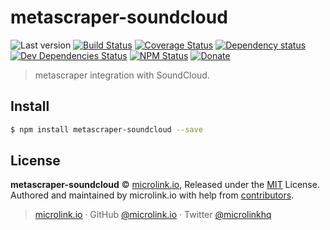 # metascraper-soundcloud

![Last version](https://img.shields.io/github/tag/microlinkhq/metascraper-soundcloud.svg?style=flat-square)
[![Build Status](https://img.shields.io/travis/microlinkhq/metascraper-soundcloud/master.svg?style=flat-square)](https://travis-ci.org/microlinkhq/metascraper-soundcloud)
[![Coverage Status](https://img.shields.io/coveralls/microlinkhq/metascraper-soundcloud.svg?style=flat-square)](https://coveralls.io/github/microlinkhq/metascraper-soundcloud)
[![Dependency status](https://img.shields.io/david/microlinkhq/metascraper-soundcloud.svg?style=flat-square)](https://david-dm.org/microlinkhq/metascraper-soundcloud)
[![Dev Dependencies Status](https://img.shields.io/david/dev/microlinkhq/metascraper-soundcloud.svg?style=flat-square)](https://david-dm.org/microlinkhq/metascraper-soundcloud#info=devDependencies)
[![NPM Status](https://img.shields.io/npm/dm/metascraper-soundcloud.svg?style=flat-square)](https://www.npmjs.org/package/metascraper-soundcloud)
[![Donate](https://img.shields.io/badge/donate-paypal-blue.svg?style=flat-square)](https://paypal.me/microlinkhq)

> metascraper integration with SoundCloud.

## Install

```bash
$ npm install metascraper-soundcloud --save
```

## License

**metascraper-soundcloud** © [microlink.io](https://microlink.io), Released under the [MIT](https://github.com/microlinkhq/metascraper-soundcloud/blob/master/LICENSE.md) License.<br>
Authored and maintained by microlink.io with help from [contributors](https://github.com/microlinkhq/metascraper-soundcloud/contributors).

> [microlink.io](https://microlink.io) · GitHub [@microlink.io](https://github.com/microlinkhq) · Twitter [@microlinkhq](https://twitter.com/microlinkhq)
